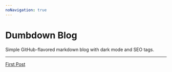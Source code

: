 ```yaml
---
noNavigation: true
---
```


# Dumbdown Blog 

Simple GitHub-flavored markdown blog with dark mode and SEO tags.

---

[First Post](/first-post)

